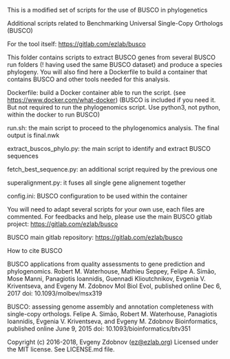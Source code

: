 This is a modified set of scripts for the use of BUSCO in phylogenetics

Additional scripts related to Benchmarking Universal Single-Copy Orthologs (BUSCO)

For the tool itself: https://gitlab.com/ezlab/busco


This folder contains scripts to extract BUSCO genes from several BUSCO run folders (! having used the same BUSCO dataset) and produce a species phylogeny.
You will also find here a Dockerfile to build a container that contains BUSCO and other tools needed for this analysis.


Dockerfile: build a Docker container able to run the script. (see https://www.docker.com/what-docker) (BUSCO is included if you need it. But not required to run the phylogenomics script. Use python3, not python, within the docker to run BUSCO)

run.sh: the main script to proceed to the phylogenomics analysis. The final output is final.nwk

extract_buscos_phylo.py: the main script to identify and extract BUSCO sequences

fetch_best_sequence.py: an additional script required by the previous one

superalignment.py: it fuses all single gene alignement together

config.ini: BUSCO configuration to be used within the container

You will need to adapt several scripts for your own use, each files are commented. For feedbacks and help, please use the main BUSCO gitlab project: https://gitlab.com/ezlab/busco

BUSCO main gitlab repository: https://gitlab.com/ezlab/busco

How to cite BUSCO

BUSCO applications from quality assessments to gene prediction and phylogenomics.
Robert M. Waterhouse, Mathieu Seppey, Felipe A. Simão, Mose Manni, Panagiotis Ioannidis, Guennadi Klioutchnikov, Evgenia V. Kriventseva, and Evgeny M. Zdobnov
Mol Biol Evol, published online Dec 6, 2017
doi: 10.1093/molbev/msx319

BUSCO: assessing genome assembly and annotation completeness with single-copy orthologs.
Felipe A. Simão, Robert M. Waterhouse, Panagiotis Ioannidis, Evgenia V. Kriventseva, and Evgeny M. Zdobnov
Bioinformatics, published online June 9, 2015
doi: 10.1093/bioinformatics/btv351

Copyright (c) 2016-2018, Evgeny Zdobnov (ez@ezlab.org)
Licensed under the MIT license. See LICENSE.md file.
